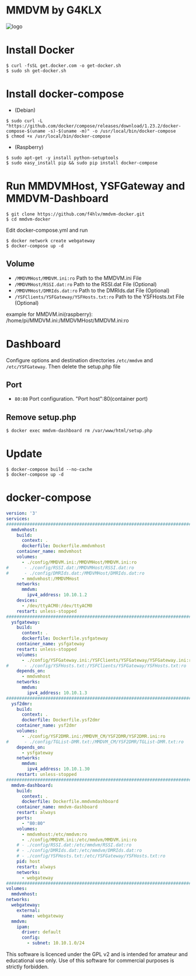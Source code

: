 # MMDVM by G4KLX

![logo](https://www.rs-online.com/designspark/rel-assets/dsauto/temp/uploaded/MMDVM.jpg?w=815)

# Install Docker
```console
$ curl -fsSL get.docker.com -o get-docker.sh
$ sudo sh get-docker.sh
```

# Install docker-compose
* (Debian)
```console
$ sudo curl -L "https://github.com/docker/compose/releases/download/1.23.2/docker-compose-$(uname -s)-$(uname -m)" -o /usr/local/bin/docker-compose
$ chmod +x /usr/local/bin/docker-compose
```

* (Raspberry)
```console
$ sudo apt-get -y install python-setuptools
$ sudo easy_install pip && sudo pip install docker-compose
```

# Run MMDVMHost, YSFGateway and MMDVM-Dashboard
```console
$ git clone https://github.com/f4hlv/mmdvm-docker.git
$ cd mmdvm-docker
```
Edit docker-compose.yml and run
```console
$ docker network create webgateway
$ docker-compose up -d
```
## Volume
- `/MMDVMHost/MMDVM.ini:ro` Path to the MMDVM.ini File
- `/MMDVMHost/RSSI.dat:ro` Path to the RSSI.dat File (Optional)
- `/MMDVMHost/DMRIds.dat:ro` Path to the DMRIds.dat File (Optional)
- `/YSFClients/YSFGateway/YSFHosts.txt:ro` Path to the YSFHosts.txt File (Optional)

example for MMDVM.ini(raspberry): /home/pi/MMDVM.ini:/MMDVMHost/MMDVM.ini:ro

# Dashboard
Configure options and destination directories `/etc/mmdvm` and `/etc/YSFGateway`. Then delete the setup.php file
## Port
- `80:80` Port configuration. "Port host":80(container port)
## Remove setup.php
```console
$ docker exec mmdvm-dashboard rm /var/www/html/setup.php
```
# Update
```console
$ docker-compose build --no-cache
$ docker-compose up -d
```

# docker-compose
```yml
version: '3'
services:
#############################################################################################
  mmdvmhost:
    build:
      context: .
      dockerfile: Dockerfile.mmdvmhost
    container_name: mmdvmhost
    volumes:
      - ./config/MMDVM.ini:/MMDVMHost/MMDVM.ini:ro
#      - ./config/RSSI.dat:/MMDVMHost/RSSI.dat:ro
#      - ./config/DMRIds.dat:/MMDVMHost/DMRIds.dat:ro
      - mmdvmhost:/MMDVMHost
    networks:
      mmdvm:
        ipv4_address: 10.10.1.2      
    devices:
      - /dev/ttyACM0:/dev/ttyACM0
    restart: unless-stopped
#############################################################################################      
  ysfgateway:
    build:
      context: .
      dockerfile: Dockerfile.ysfgateway
    container_name: ysfgateway
    restart: unless-stopped
    volumes:
      - ./config/YSFGateway.ini:/YSFClients/YSFGateway/YSFGateway.ini:ro
#      - ./config/YSFHosts.txt:/YSFClients/YSFGateway/YSFHosts.txt:ro
    depends_on:
      - mmdvmhost
    networks:
      mmdvm:
        ipv4_address: 10.10.1.3
#############################################################################################        
  ysf2dmr:
    build:
      context: .
      dockerfile: Dockerfile.ysf2dmr
    container_name: ysf2dmr
    volumes:
      - ./config/YSF2DMR.ini:/MMDVM_CM/YSF2DMR/YSF2DMR.ini:ro
#      - ./config/TGList-DMR.txt:/MMDVM_CM/YSF2DMR/TGList-DMR.txt:ro
    depends_on:
      - ysfgateway
    networks:
      mmdvm:
        ipv4_address: 10.10.1.30
    restart: unless-stopped        
#############################################################################################
  mmdvm-dashboard:
    build:
      context: .
      dockerfile: Dockerfile.mmdvmdashboard
    container_name: mmdvm-dashboard
    restart: always
    ports:
      - "80:80"
    volumes:
      - mmdvmhost:/etc/mmdvm:ro
      - ./config/MMDVM.ini:/etc/mmdvm/MMDVM.ini:ro
    # - ./config/RSSI.dat:/etc/mmdvm/RSSI.dat:ro
    # - ./config/DMRIds.dat:/etc/mmdvm/DMRIds.dat:ro
    # - ./config/YSFHosts.txt:/etc/YSFGateway/YSFHosts.txt:ro
    pid: host
    restart: always
    networks:
      - webgateway
#############################################################################################
volumes:
  mmdvmhost:
networks:
  webgateway:
    external:
      name: webgateway
  mmdvm:
    ipam:
      driver: default
      config:
        - subnet: 10.10.1.0/24
```

This software is licenced under the GPL v2 and is intended for amateur and educational use only. Use of this software for commercial purposes is strictly forbidden.
